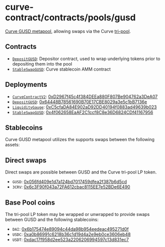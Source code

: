 # curve-contract/contracts/pools/gusd

[Curve GUSD metapool](https://www.curve.fi/gusd), allowing swaps via the Curve [tri-pool](../3pool).

## Contracts

* [`DepositGUSD`](DepositGUSD.vy): Depositor contract, used to wrap underlying tokens prior to depositing them into the pool
* [`StableSwapGUSD`](StableSwapGUSD.vy): Curve stablecoin AMM contract

## Deployments

* [`CurveContractV2`](../../tokens/CurveTokenV2.vy): [0xD2967f45c4f384DEEa880F807Be904762a3DeA07](https://etherscan.io/address/0xD2967f45c4f384DEEa880F807Be904762a3DeA07)
* [`DepositGUSD`](DepositGUSD.vy): [0x64448B78561690B70E17CBE8029a3e5c1bB7136e](https://etherscan.io/address/0x64448B78561690B70E17CBE8029a3e5c1bB7136e)
* [`LiquidityGauge`](../../gauges/LiquidityGauge.vy): [0xC5cfaDA84E902aD92DD40194f0883ad49639b023](https://etherscan.io/address/0xC5cfaDA84E902aD92DD40194f0883ad49639b023)
* [`StableSwapGUSD`](StableSwapGUSD.vy): [0x4f062658EaAF2C1ccf8C8e36D6824CDf41167956](https://etherscan.io/address/0x4f062658EaAF2C1ccf8C8e36D6824CDf41167956)

## Stablecoins

Curve GUSD metapool utilizes the supports swaps between the following assets:

## Direct swaps

Direct swaps are possible between GUSD and the Curve tri-pool LP token.

* `GUSD`: [0x056fd409e1d7a124bd7017459dfea2f387b6d5cd](https://etherscan.io/address/0x056fd409e1d7a124bd7017459dfea2f387b6d5cd)
* `3CRV`: [0x6c3F90f043a72FA612cbac8115EE7e52BDe6E490](https://etherscan.io/address/0x6c3F90f043a72FA612cbac8115EE7e52BDe6E490)

## Base Pool coins

The tri-pool LP token may be wrapped or unwrapped to provide swaps between GUSD and the following stablecoins:

* `DAI`: [0x6b175474e89094c44da98b954eedeac495271d0f](https://etherscan.io/address/0x6b175474e89094c44da98b954eedeac495271d0f)
* `USDC`: [0xa0b86991c6218b36c1d19d4a2e9eb0ce3606eb48](https://etherscan.io/address/0xa0b86991c6218b36c1d19d4a2e9eb0ce3606eb48)
* `USDT`: [0xdac17f958d2ee523a2206206994597c13d831ec7](https://etherscan.io/address/0xdac17f958d2ee523a2206206994597c13d831ec7)
